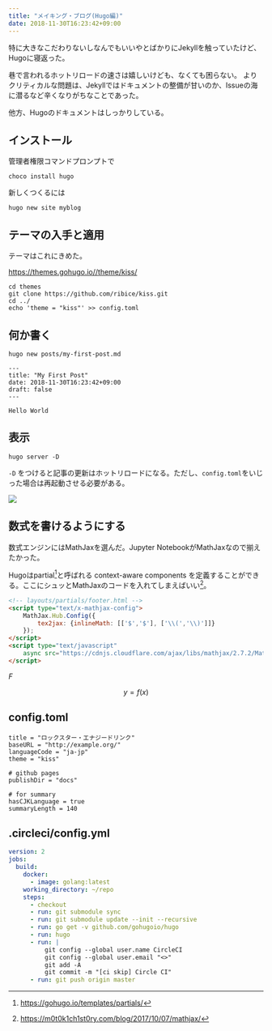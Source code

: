 ```yaml
---
title: "メイキング・ブログ(Hugo編)"
date: 2018-11-30T16:23:42+09:00
---
```


特に大きなこだわりないしなんでもいいやとばかりにJekyllを触っていたけど、Hugoに寝返った。

巷で言われるホットリロードの速さは嬉しいけども、なくても困らない。
よりクリティカルな問題は、Jekyllではドキュメントの整備が甘いのか、Issueの海に潜るなど辛くなりがちなことであった。

他方、Hugoのドキュメントはしっかりしている。


## インストール

管理者権限コマンドプロンプトで

```
choco install hugo
```

新しくつくるには

```
hugo new site myblog
```

## テーマの入手と適用

テーマはこれにきめた。

https://themes.gohugo.io//theme/kiss/

```
cd themes
git clone https://github.com/ribice/kiss.git
cd ../
echo 'theme = "kiss"' >> config.toml
```

## 何か書く

```
hugo new posts/my-first-post.md
```

```
---
title: "My First Post"
date: 2018-11-30T16:23:42+09:00
draft: false
---

Hello World
```

## 表示

```
hugo server -D
```

`-D` をつけると記事の更新はホットリロードになる。ただし、`config.toml`をいじった場合は再起動させる必要がある。

![](https://i.imgur.com/fqOrgQ1.png)

## 数式を書けるようにする

数式エンジンにはMathJaxを選んだ。Jupyter NotebookがMathJaxなので揃えたかった。

Hugoはpartial[^ref2]と呼ばれる context-aware components を定義することができる。ここにシュッとMathJaxのコードを入れてしまえばいい[^ref1]。

```html
<!-- layouts/partials/footer.html -->
<script type="text/x-mathjax-config">
    MathJax.Hub.Config({
        tex2jax: {inlineMath: [['$','$'], ['\\(','\\)']]}
    });
</script>
<script type="text/javascript" 
    async src="https://cdnjs.cloudflare.com/ajax/libs/mathjax/2.7.2/MathJax.js?config=TeX-MML-AM_CHTML">
</script>
```

$F$

$$
y = f(x)
$$

## config.toml

```
title = "ロックスター・エナジードリンク"
baseURL = "http://example.org/"
languageCode = "ja-jp"
theme = "kiss"

# github pages
publishDir = "docs"

# for summary
hasCJKLanguage = true
summaryLength = 140
```

## .circleci/config.yml

```yaml
version: 2
jobs:
  build:
    docker:
      - image: golang:latest
    working_directory: ~/repo
    steps:
      - checkout
      - run: git submodule sync
      - run: git submodule update --init --recursive
      - run: go get -v github.com/gohugoio/hugo
      - run: hugo
      - run: |
          git config --global user.name CircleCI
          git config --global user.email "<>"
          git add -A
          git commit -m "[ci skip] Circle CI"
      - run: git push origin master
```

[^ref1]: https://m0t0k1ch1st0ry.com/blog/2017/10/07/mathjax/
[^ref2]: https://gohugo.io/templates/partials/
